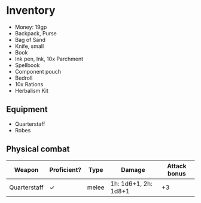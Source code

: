 # Inventory

* Money: 19gp
* Backpack, Purse
* Bag of Sand
* Knife, small
* Book
* Ink pen, Ink, 10x Parchment
* Spellbook
* Component pouch
* Bedroll
* 10x Rations
* Herbalism Kit

## Equipment

* Quarterstaff
* Robes

## Physical combat

| Weapon       | Proficient?  | Type   | Damage                | Attack bonus   |
| ------------ | ------------ | ------ | --------------------- |--------------- |
| Quarterstaff | ✓            | melee  | 1h: 1d6+1, 2h: 1d8+1  | +3             |
